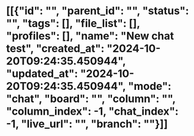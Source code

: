 # [[{"id": "", "parent_id": "", "status": "", "tags": [], "file_list": [], "profiles": [], "name": "New chat test", "created_at": "2024-10-20T09:24:35.450944", "updated_at": "2024-10-20T09:24:35.450944", "mode": "chat", "board": "", "column": "", "column_index": -1, "chat_index": -1, "live_url": "", "branch": ""}]]